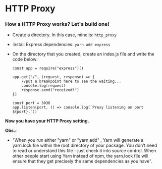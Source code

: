 # HTTP Proxy
### How a HTTP Proxy works? Let's build one!

- Create a directory. In this case, mine is:
	`http_proxy`
- Install Express dependencies:
	`yarn add express`

- On the directory that you created, create an index.js file and write the code below:
    ```
    const app = require("express")()
    
    app.get("/", (request, response) => {
        //put a breakpoint here to see the waiting...
        console.log(request)
        response.send("received!")
    })

    const port = 3030
    app.listen(port, () => console.log(`Proxy listening on port ${port}.`))
    ```
**Now you have your HTTP Proxy setting.**

**Obs.:**
- "When you run either "yarn" or "yarn add" <package>, Yarn will generate a yarn.lock file within the root directory of your package. You don’t need to read or understand this file - just check it into source control. When other people start using Yarn instead of npm, the yarn.lock file will ensure that they get precisely the same dependencies as you have".